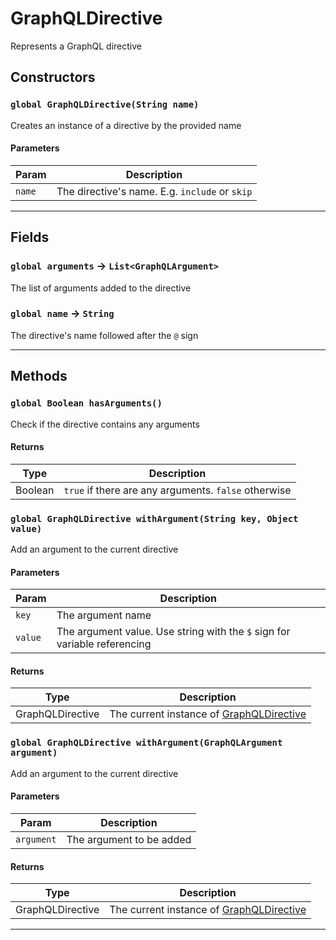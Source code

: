 # GraphQLDirective

Represents a GraphQL directive

## Constructors

### `global GraphQLDirective(String name)`

Creates an instance of a directive by the provided name

#### Parameters

| Param  | Description                                    |
| ------ | ---------------------------------------------- |
| `name` | The directive's name. E.g. `include` or `skip` |

---

## Fields

### `global arguments` → `List<GraphQLArgument>`

The list of arguments added to the directive

### `global name` → `String`

The directive's name followed after the `@` sign

---

## Methods

### `global Boolean hasArguments()`

Check if the directive contains any arguments

#### Returns

| Type    | Description                                          |
| ------- | ---------------------------------------------------- |
| Boolean | `true` if there are any arguments. `false` otherwise |

### `global GraphQLDirective withArgument(String key, Object value)`

Add an argument to the current directive

#### Parameters

| Param   | Description                                                               |
| ------- | ------------------------------------------------------------------------- |
| `key`   | The argument name                                                         |
| `value` | The argument value. Use string with the `$` sign for variable referencing |

#### Returns

| Type             | Description                                                                  |
| ---------------- | ---------------------------------------------------------------------------- |
| GraphQLDirective | The current instance of [GraphQLDirective](/types/Query/GraphQLDirective.md) |

### `global GraphQLDirective withArgument(GraphQLArgument argument)`

Add an argument to the current directive

#### Parameters

| Param      | Description              |
| ---------- | ------------------------ |
| `argument` | The argument to be added |

#### Returns

| Type             | Description                                                                  |
| ---------------- | ---------------------------------------------------------------------------- |
| GraphQLDirective | The current instance of [GraphQLDirective](/types/Query/GraphQLDirective.md) |

---

